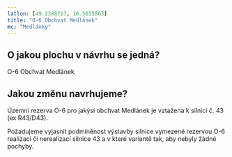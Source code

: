 ```yaml
---
latlon: [49.2388717, 16.5655863]
title: "O-6 Obchvat Medlánek"
mc: "Medlánky"
---
```


## O jakou plochu v návrhu se jedná?

O-6 Obchvat Medlánek

## Jakou změnu navrhujeme?

Územní rezerva O-6 pro jakýsi obchvat Medlánek je vztažena k silnici č. 43 (ex R43/D43).

Požadujeme vyjasnit podmíněnost výstavby silnice vymezené rezervou O-6 realizací či nerealizací silnice 43 a v které variantě tak, aby nebyly žádné pochyby.
